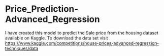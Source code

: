 # Price_Prediction-Advanced_Regression
I have created this model to predict the Sale price from the housing dataset available on Kaggle. To download the data set visit https://www.kaggle.com/competitions/house-prices-advanced-regression-techniques/data
